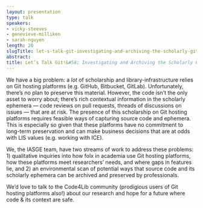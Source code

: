 ```yaml
---
layout: presentation
type: talk
speakers:
- vicky-steeves
- genevieve-milliken
- sarah-nguyen
length: 20
slugTitle: let-s-talk-git-investigating-and-archiving-the-scholarly-git-experience
abstract:
title: Let’s Talk Git!&#58; Investigating and Archiving the Scholarly Git Experience
---
```

We have a big problem: a *lot* of scholarship and library-infrastructure relies on Git hosting platforms (e.g. GitHub, Bitbucket, GitLab). Unfortunately, there’s no plan to preserve this material. However, the code isn’t the only asset to worry about; there’s rich contextual information in the scholarly ephemera — code reviews on pull requests, threads of discussions on issues — that are at risk. The presence of this scholarship on Git hosting platforms requires feasible ways of capturing source code and ephemera. This is especially so given that these platforms have no commitment to long-term preservation and can make business decisions that are at odds with LIS values (e.g. working with ICE).
 
We, the IASGE team, have two streams of work to address these problems: 1) qualitative inquiries into how folx in academia use Git hosting platforms, how these platforms meet researchers’ needs, and where gaps in features lie, and 2) an environmental scan of potential ways that source code and its scholarly ephemera can be archived and preserved by professionals.

We’d love to talk to the Code4Lib community (prodigious users of Git hosting platforms also!) about our research and hope for a future where code & its context are safe.